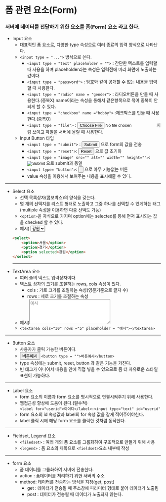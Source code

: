 # 폼 관련 요소(Form)
### 서버에 데이터를 전달하기 위한 요소를 폼(Form) 요소 라고 한다.
- Input 요소
  - 대표적인 폼 요소로, 다양한 type 속성으로 여러 종료의 입력 양식으로 나타난다.
  - ```<input type = "...">``` 방식으로 쓴다.
    - ```<input type = "text" placeholder = "">``` :  간단한 텍스트를 입력할 때 사용을 하며 placeholder라는 속성은 입력전에 미리 화면에 노출하는 값이다.
    - ```<input type = "password">``` : 암호와 같이 공개할 수 없는 내용을 입력할 때 사용한다.
    - ```<input type = "radio" name = "gender">``` : 라디오버튼을 만들 때 사용한다.(중복X) name이라는 속성을 통해서 같은항목으로 묶어 중복이 안되게 할 수 있다.
    - ```<input type = "checkbox" name ="hobby">``` :체크박스를 만들 때 사용한다.(중복O)     
    - ```<input type = "file">``` : <input type = "file"> 처럼 쓰이고 파일을 서버에 올릴 때 사용한다.
  - Input Button 타입
    - ```<input type = "submit">``` : <input type = "submit"> 으로 form의 값을 전송
    - ```<input type = "reset">```: <input type = "reset"> 으로 값 초기화
    - ```<input type = "image" src="" alt="" width="" height="">```: <input type = "image"> 으로 submit과 동일
    - ```<input type= "button">```: <input type= "button"> 으로 아무 기능없는 버튼
    - value 속성을 이용해서 보여주는 내용을 표시해줄 수 있다.
***
- Select 요소
  - 선택 목록상자(콤보박스)의 양식을 갖는다.
  - 몇 개의 선택지를 리스트 형태로 노출하고 그중 하나를 선택할 수 있게하는 태그(multiple 속성을 이용하면 다중 선택도 가능)
  - ```<option>```을 자식으로 가지며 option에는 selected를 통해 먼저 표시되는 값을 checked 할 수 있다.
  - 예시) <select>
             <option>서울</option>
             <option>경기</option>
             <option selected>강원</option>
         </select>
   ```html
   <select>
       <option>서울</option>
       <option>경기</option>
       <option selected>강원</option>
  </select>
  ```
  ***
- TextArea 요소
    - 여러 줄의 텍스트 입력상자이다.
    - 텍스트 상자의 크기를 조절하는 rows, cols 속성이 있다.
      - cols : 가로 크기를 조절하는 속성(영문기준으로 글자 수)
      - rows : 세로 크기를 조절하는 속성
    - 예시)<textarea cols="30" rows ="5" placeholder = "예시"></textarea>
    - ```<textarea cols="30" rows ="5" placeholder = "예시"></textarea>```
***
- Button 요소
  - 사용자가 클릭 가능한 버튼이다.
  - <button type = "button">버튼예시</button> ```<button type = "">버튼예시</button>```
  - type 속성에는 submit, reset, button 과 같은 기능을 가진다.
  - 빈 태그가 아니여서 내용을 안에 직접 넣을 수 있으므로 좀 더 자유로운 스타일 표현이 가능하다.
***
- Label 요소
  - form 요소의 이름과 form 요소를 명시적으로 연결시켜주기 위해 사용한다.
  - 웹접근성 향상에 도움이 된다.(필수적)<br>
  ```<label for="userid">아이디</label>:<input type="text" id="userid"```
  - form 요소의 id 속성값과 label의 for 속성 값을 같게 적어주어야한다.
  - label 클릭 시에 해당 form 요소를 클릭한 것처럼 동작한다.
***
- Fieldset, Legend 요소
  - ```<filedset>``` : 여러 개의 폼 요소를 그룹화하여 구조적으로 만들기 위해 사용
  - ```<legend>``` : 폼 요소의 제목으로 ```<fieldset>```요소 내부에 작성
***
- form 요소
  - 폼 데이터를 그룹화하여 서버에 전송한다.
  - action : 폼데이터를 처리하기 위한 서버의 주소
  - method: 데이터를 전송하는 방식을 지정(get, post)
    - get : 데이터가 전송될 때 주소창에 파라미터 형태로 붙어 데이터가 노출됨
    - post : 데이터가 전송될 때 데이터가 노출되지 않는다.